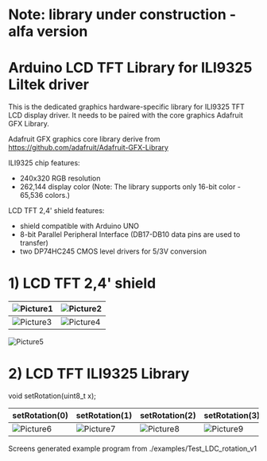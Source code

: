 # Note: library under construction - alfa version

# Arduino LCD TFT Library for ILI9325 Liltek driver

This is the dedicated graphics hardware-specific library for ILI9325 TFT LCD display driver. It needs to be paired with the core graphics Adafruit GFX Library.

Adafruit GFX graphics core library derive from https://github.com/adafruit/Adafruit-GFX-Library

ILI9325 chip features:
- 240x320 RGB resolution
- 262,144 display color (Note: The library supports only 16-bit color - 65,536 colors.)

LCD TFT 2,4' shield features:
- shield compatible with Arduino UNO
- 8-bit Parallel Peripheral Interface (DB17-DB10 data pins are used to transfer)
- two DP74HC245 CMOS level drivers for 5/3V conversion

**1) LCD TFT 2,4' shield**
====================
![Picture1] | ![Picture2]
------------ | -------------
![Picture3] | ![Picture4]

![Picture5]

**2) LCD TFT ILI9325 Library**
====================
void setRotation(uint8_t x);

setRotation(0) | setRotation(1) | setRotation(2) | setRotation(3)
------------ | ------------- | ------------- | -------------
![Picture6] | ![Picture7] | ![Picture8] | ![Picture9]

Screens generated example program from ./examples/Test_LDC_rotation_v1

[Picture1]:https://raw.githubusercontent.com/PiotrCzCc/Arduino-LCD-TFT-ILI9325/master/doc/2.4_TFT_LCD_ILI9325_3.jpg
[Picture2]:https://raw.githubusercontent.com/PiotrCzCc/Arduino-LCD-TFT-ILI9325/master/doc/2.4_TFT_LCD_ILI9325_2.jpg
[Picture3]:https://raw.githubusercontent.com/PiotrCzCc/Arduino-LCD-TFT-ILI9325/master/doc/2.4_TFT_LCD_ILI9325_4.jpg
[Picture4]:https://raw.githubusercontent.com/PiotrCzCc/Arduino-LCD-TFT-ILI9325/master/doc/2.4_TFT_LCD_ILI9325_1.jpg
[Picture5]:https://raw.githubusercontent.com/PiotrCzCc/Arduino-LCD-TFT-ILI9325/master/doc/2.4_TFT_LCD_ILI9325_5.jpg

[Picture6]:https://raw.githubusercontent.com/PiotrCzCc/Arduino-LCD-TFT-ILI9325/master/doc/2.4_TFT_LCD_Rotation_0.jpg
[Picture7]:https://raw.githubusercontent.com/PiotrCzCc/Arduino-LCD-TFT-ILI9325/master/doc/2.4_TFT_LCD_Rotation_1.jpg
[Picture8]:https://raw.githubusercontent.com/PiotrCzCc/Arduino-LCD-TFT-ILI9325/master/doc/2.4_TFT_LCD_Rotation_2.jpg
[Picture9]:https://raw.githubusercontent.com/PiotrCzCc/Arduino-LCD-TFT-ILI9325/master/doc/2.4_TFT_LCD_Rotation_3.jpg
